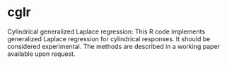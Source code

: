 # cglr
Cylindrical generalized Laplace regression: This R code implements generalized Laplace regression for cylindrical responses. It should be considered experimental. The methods are described in a working paper available upon request.
